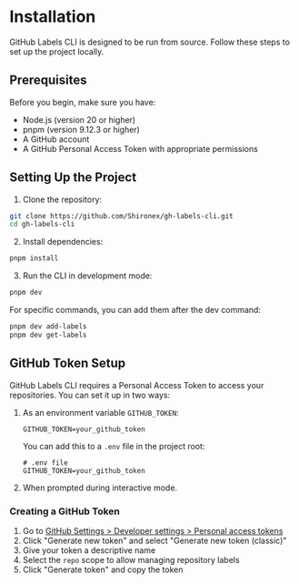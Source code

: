 # Installation

GitHub Labels CLI is designed to be run from source. Follow these steps to set up the project locally.

## Prerequisites

Before you begin, make sure you have:

- Node.js (version 20 or higher)
- pnpm (version 9.12.3 or higher)
- A GitHub account
- A GitHub Personal Access Token with appropriate permissions

## Setting Up the Project

1. Clone the repository:

```bash
git clone https://github.com/Shironex/gh-labels-cli.git
cd gh-labels-cli
```

2. Install dependencies:

```bash
pnpm install
```

3. Run the CLI in development mode:

```bash
pnpm dev
```

For specific commands, you can add them after the dev command:

```bash
pnpm dev add-labels
pnpm dev get-labels
```

## GitHub Token Setup

GitHub Labels CLI requires a Personal Access Token to access your repositories. You can set it up in two ways:

1. As an environment variable `GITHUB_TOKEN`:

   ```
   GITHUB_TOKEN=your_github_token
   ```

   You can add this to a `.env` file in the project root:

   ```
   # .env file
   GITHUB_TOKEN=your_github_token
   ```

2. When prompted during interactive mode.

### Creating a GitHub Token

1. Go to [GitHub Settings > Developer settings > Personal access tokens](https://github.com/settings/tokens)
2. Click "Generate new token" and select "Generate new token (classic)"
3. Give your token a descriptive name
4. Select the `repo` scope to allow managing repository labels
5. Click "Generate token" and copy the token
